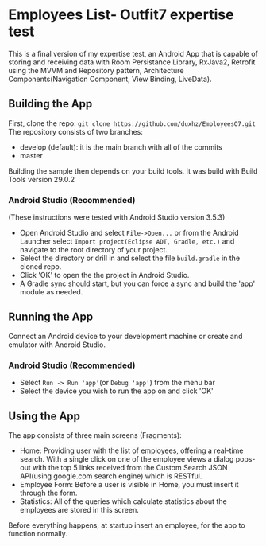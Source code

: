 # Employees List- Outfit7 expertise test

This is a final version of my expertise test, an Android App that is capable of storing and receiving data with Room Persistance Library, RxJava2, Retrofit using the MVVM and Repository pattern, Architecture Components(Navigation Component, View Binding, LiveData).


## Building the App

First, clone the repo:
`git clone https://github.com/duxhz/EmployeesO7.git`
The repository consists of two branches:
- develop (default): it is the main branch with all of the commits
- master

Building the sample then depends on your build tools. It was build with Build Tools version 29.0.2
### Android Studio (Recommended)
(These instructions were tested with Android Studio version 3.5.3)
- Open Android Studio and select `File->Open...` or from the Android Launcher select `Import project(Eclipse ADT, Gradle, etc.)` and navigate to the root directory of your project.
- Select the directory or drill in and select the file `build.gradle` in the cloned repo.
- Click 'OK' to open the the project in Android Studio.
- A Gradle sync should start, but you can force a sync and build the 'app' module as needed.

## Running the App
Connect an Android device to your development machine or create and emulator with Android Studio.

### Android Studio (Recommended)
- Select `Run -> Run 'app'`(or `Debug 'app'`) from the menu bar
- Select the device you wish to run the app on and click 'OK'

## Using the App

The app consists of three main screens (Fragments):
- Home: Providing user with the list of employees, offering a real-time search. With a single click on one of the employee views a dialog pops-out with the top 5 links received from the Custom Search JSON API(using google.com search engine) which is RESTful.
- Employee Form: Before a user is visible in Home, you must insert it through the form.
- Statistics: All of the queries which calculate statistics about the employees are stored in this screen.

Before everything happens, at startup insert an employee, for the app to function normally.

